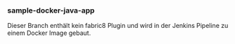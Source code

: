 ### sample-docker-java-app

Dieser Branch enthält kein fabric8 Plugin und wird in der Jenkins Pipeline zu einem Docker Image gebaut.

